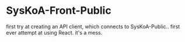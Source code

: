 # SysKoA-Front-Public

first try at creating an API client, which connects to SysKoA-Public.. first ever attempt at using React. it's a mess.